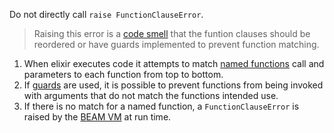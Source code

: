 <!--
This error is raised when the submission includes a call to
`raise FunctionClauseError` rather than having elixir fail in
matching the call to the two_fer function for non-string types.
-->

Do not directly call `raise FunctionClauseError`.

> Raising this error is a [code smell](https://en.wikipedia.org/wiki/Code_smell) that the funtion clauses should be reordered or have guards implemented to prevent function matching.

1. When elixir executes code it attempts to match [named functions](https://elixir-lang.org/getting-started/modules-and-functions.html#named-functions) call and parameters to each function from top to bottom.
2. If [guards](https://hexdocs.pm/elixir/master/guards.html) are used, it is possible to prevent functions from being invoked with arguments that do not match the functions intended use.
3. If there is no match for a named function, a `FunctionClauseError` is raised by the [BEAM VM](https://en.wikipedia.org/wiki/BEAM_(Erlang_virtual_machine)) at run time.
